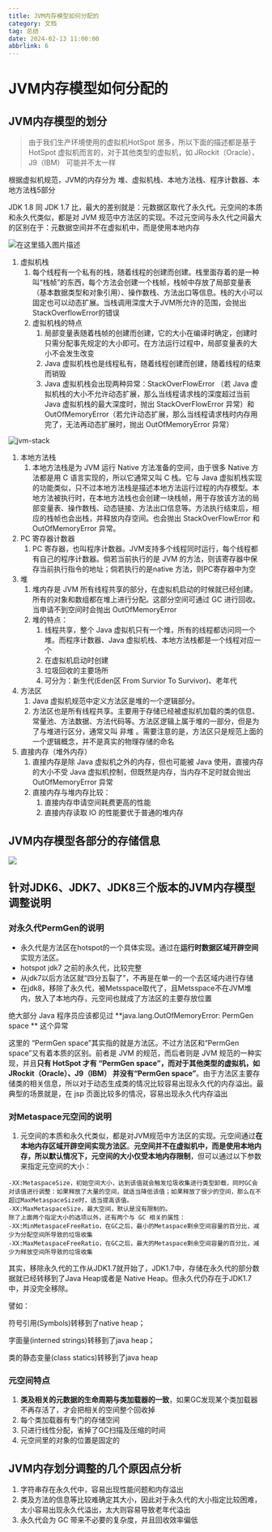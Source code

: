 ```yaml
---
title: JVM内存模型如何分配的
category: 文档
tag: 总结
date: 2024-02-13 11:00:00
abbrlink: 6
---
```

# JVM内存模型如何分配的

## JVM内存模型的划分

>  由于我们生产环境使用的虚拟机HotSpot 居多，所以下面的描述都是基于HotSpot 虚拟机而言的，对于其他类型的虚拟机，如 JRockit（Oracle）、J9（IBM） 可能并不太一样

根据虚拟机规范，JVM的内存分为 堆、虚拟机栈、本地方法栈、程序计数器、本地方法栈5部分

JDK 1.8 同 JDK 1.7 比，最大的差别就是：元数据区取代了永久代。元空间的本质和永久代类似，都是对 JVM 规范中方法区的实现。不过元空间与永久代之间最大的区别在于：元数据空间并不在虚拟机中，而是使用本地内存

![在这里插入图片描述](/img/images/20190706155611749.PNG)



1. 虚拟机栈
   1. 每个线程有一个私有的栈，随着线程的创建而创建。栈里面存着的是一种叫“栈帧”的东西，每个方法会创建一个栈帧，栈帧中存放了局部变量表（基本数据类型和对象引用）、操作数栈、方法出口等信息。栈的大小可以固定也可以动态扩展。当栈调用深度大于JVM所允许的范围，会抛出StackOverflowError的错误
   2. 虚拟机栈的特点
      1. 局部变量表随着栈帧的创建而创建，它的大小在编译时确定，创建时只需分配事先规定的大小即可。在方法运行过程中，局部变量表的大小不会发生改变
      2. Java 虚拟机栈也是线程私有，随着线程创建而创建，随着线程的结束而销毁
      3. Java 虚拟机栈会出现两种异常：StackOverFlowError （若 Java 虚拟机栈的大小不允许动态扩展，那么当线程请求栈的深度超过当前 Java 虚拟机栈的最大深度时，抛出 StackOverFlowError 异常）和 OutOfMemoryError（若允许动态扩展，那么当线程请求栈时内存用完了，无法再动态扩展时，抛出 OutOfMemoryError 异常）

![jvm-stack](/img/images/1460000015398968)

1. 本地方法栈
   1. 本地方法栈是为 JVM 运行 Native 方法准备的空间，由于很多 Native 方法都是用 C 语言实现的，所以它通常又叫 C 栈。它与 Java 虚拟机栈实现的功能类似，只不过本地方法栈是描述本地方法运行过程的内存模型。本地方法被执行时，在本地方法栈也会创建一块栈帧，用于存放该方法的局部变量表、操作数栈、动态链接、方法出口信息等。方法执行结束后，相应的栈帧也会出栈，并释放内存空间。也会抛出 StackOverFlowError 和 OutOfMemoryError 异常。
2. PC 寄存器计数器
   1. PC 寄存器，也叫程序计数器。JVM支持多个线程同时运行，每个线程都有自己的程序计数器。倘若当前执行的是 JVM 的方法，则该寄存器中保存当前执行指令的地址；倘若执行的是native 方法，则PC寄存器中为空
3. 堆
   1. 堆内存是 JVM 所有线程共享的部分，在虚拟机启动的时候就已经创建。所有的对象和数组都在堆上进行分配。这部分空间可通过 GC 进行回收。当申请不到空间时会抛出 OutOfMemoryError
   2. 堆的特点：
      1. 线程共享，整个 Java 虚拟机只有一个堆，所有的线程都访问同一个堆。而程序计数器、Java 虚拟机栈、本地方法栈都是一个线程对应一个
      2. 在虚拟机启动时创建
      3. 垃圾回收的主要场所
      4. 可分为：新生代(Eden区 From Survior To Survivor)、老年代
4. 方法区
   1. Java 虚拟机规范中定义方法区是堆的一个逻辑部分。
   2. 方法区也是所有线程共享。主要用于存储已经被虚拟机加载的类的信息、常量池、方法数据、方法代码等。方法区逻辑上属于堆的一部分，但是为了与堆进行区分，通常又叫 非堆 。需要注意的是，方法区只是规范上面的一个逻辑概念，并不是真实的物理存储的命名
5. 直接内存（堆外内存）
   1. 直接内存是除 Java 虚拟机之外的内存，但也可能被 Java 使用，直接内存的大小不受 Java 虚拟机控制，但既然是内存，当内存不足时就会抛出 OutOfMemoryError 异常
   2. 直接内存与堆内存比较：
      1. 直接内存申请空间耗费更高的性能
      2. 直接内存读取 IO 的性能要优于普通的堆内存

## JVM内存模型各部分的存储信息


 ![](/img/images/javammode.png)


## 针对JDK6、JDK7、JDK8三个版本的JVM内存模型调整说明

### 对永久代PermGen的说明

- 永久代是方法区在hotspot的一个具体实现。通过在**运行时数据区域开辟空间**实现方法区。
- hotspot jdk7 之前的永久代，比较完整
- 从jdk7以后方法区就“四分五裂了”，不再是在单一的一个去区域内进行存储
- 在jdk8，移除了永久代，被Metsspace取代了，且Metsspace不在JVM堆内，放入了本地内存，元空间也就成了方法区的主要存放位置

绝大部分 Java 程序员应该都见过 **java.lang.OutOfMemoryError: PermGen space ** 这个异常

这里的 “PermGen space”其实指的就是方法区。不过方法区和“PermGen space”又有着本质的区别。前者是 JVM 的规范，而后者则是 JVM 规范的一种实现，并且**只有 HotSpot 才有 “PermGen space”，而对于其他类型的虚拟机，如 JRockit（Oracle）、J9（IBM） 并没有“PermGen space”**。由于方法区主要存储类的相关信息，所以对于动态生成类的情况比较容易出现永久代的内存溢出。最典型的场景就是，在 jsp 页面比较多的情况，容易出现永久代内存溢出

### 对Metaspace元空间的说明

1. 元空间的本质和永久代类似，都是对JVM规范中方法区的实现。元空间通过**在本地内存区域开辟空间实现方法区**。**元空间并不在虚拟机中，而是使用本地内存，所以默认情况下，元空间的大小仅受本地内存限制**，但可以通过以下参数来指定元空间的大小：

```
-XX:MetaspaceSize，初始空间大小，达到该值就会触发垃圾收集进行类型卸载，同时GC会对该值进行调整：如果释放了大量的空间，就适当降低该值；如果释放了很少的空间，那么在不超过MaxMetaspaceSize时，适当提高该值。
-XX:MaxMetaspaceSize，最大空间，默认是没有限制的。
除了上面两个指定大小的选项以外，还有两个与 GC 相关的属性：
-XX:MinMetaspaceFreeRatio，在GC之后，最小的Metaspace剩余空间容量的百分比，减少为分配空间所导致的垃圾收集
-XX:MaxMetaspaceFreeRatio，在GC之后，最大的Metaspace剩余空间容量的百分比，减少为释放空间所导致的垃圾收集
```



其实，移除永久代的工作从JDK1.7就开始了，JDK1.7中，存储在永久代的部分数据就已经转移到了Java Heap或者是 Native Heap。但永久代仍存在于JDK1.7中，并没完全移除。

譬如：

符号引用(Symbols)转移到了native heap；

字面量(interned strings)转移到了java heap；

类的静态变量(class statics)转移到了java heap



### 元空间特点

1. **类及相关的元数据的生命周期与类加载器的一致**，如果GC发现某个类加载器不再存活了，才会把相关的空间整个回收掉
2. 每个类加载器有专门的存储空间
3. 只进行线性分配，省掉了GC扫描及压缩的时间
4. 元空间里的对象的位置是固定的



## JVM内存划分调整的几个原因点分析

1. 字符串存在永久代中，容易出现性能问题和内存溢出
2. 类及方法的信息等比较难确定其大小，因此对于永久代的大小指定比较困难，太小容易出现永久代溢出，太大则容易导致老年代溢出
3. 永久代会为 GC 带来不必要的复杂度，并且回收效率偏低

